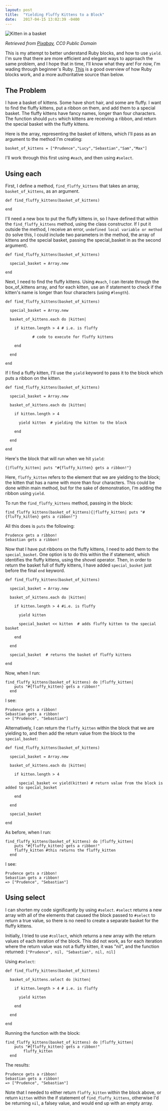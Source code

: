 ```yaml
---
layout: post
title:  "Yielding Fluffy Kittens to a Block"
date:   2017-04-15 13:02:39 -0400
---
```


![Kitten in a basket](http://i.imgur.com/BnLSI2w.jpg)

*Retrieved from [Pixabay](https://pixabay.com/en/kitten-cat-basket-cute-pet-feline-390447/), CC0 Public Domain*

This is my attempt to better understand Ruby blocks, and how to use `yield`. I'm sure that there are more efficient and elegant ways to approach the same problem, and I hope that in time, I'll know what they are! For now, I'm wading through beginner's Ruby.  [This](https://mixandgo.com/blog/mastering-ruby-blocks-in-less-than-5-minutes) is a good overview of how Ruby blocks work, and a more authoritative source than below.

## The Problem

I have a basket of kittens. Some have short hair, and some are fluffy. I want to find the fluffy kittens, put a ribbon on them, and add them to a special basket. The fluffy kittens have fancy names, longer than four characters. The function should `puts` which kittens are receiving a ribbon, and return the special basket with the fluffy kittens. 

Here is the array, representing the basket of kittens, which I'll pass as an argument to the method I'm creating:
```
basket_of_kittens = ["Prudence","Lucy","Sebastian","Sam","Max"]
```

I'll work through this first using `#each`, and then using `#select`.

## Using each

First, I define a method, `find_fluffy_kittens` that takes an array, `basket_of_kittens`, as an argument.

```
def find_fluffy_kittens(basket_of_kittens)
  
end
```

I'll need a new box to put the fluffy kittens in, so I have defined that within the `find_fluffy_kittens` method, using the class constructor. If I put it outside the method, I receive an error, `undefined local variable or method` (to solve this, I could include two parameters in the method, the array of kittens and the special basket, passing the special_basket in as the second argument).

```
def find_fluffy_kittens(basket_of_kittens)

  special_basket = Array.new 
	
end
```

Next, I need to find the fluffy kittens. Using `#each`, I can iterate through the box_of_kittens array, and for each kitten, use an if statement to check if the kitten's name is longer than four characters (using `#length`).

```
def find_fluffy_kittens(basket_of_kittens)

  special_basket = Array.new
	
  basket_of_kittens.each do |kitten|
	
    if kitten.length > 4 # i.e. is fluffy
      
			# code to execute for fluffy kittens
			
    end 
		
  end
	
end
```

If I find a fluffy kitten, I'll use the `yield` keyword to pass it to the block which puts a ribbon on the kitten.

```
def find_fluffy_kittens(basket_of_kittens)

  special_basket = Array.new 
	
  basket_of_kittens.each do |kitten|
	
    if kitten.length > 4 
		
      yield kitten  # yielding the kitten to the block
			
    end 
		
  end
	
end
```

Here's the block that will run when we hit `yield`:

```
{|fluffy_kitten| puts "#{fluffy_kitten} gets a ribbon!"}
```

Here, `fluffy_kitten` refers to the element that we are yielding to the block; the kitten that has a name with more than four characters. This could be done within main method, but for the sake of demonstration, I'm adding the ribbon using `yield`.

To run the `find_fluffy_kittens` method, passing in the block:

`find_fluffy_kittens(basket_of_kittens){|fluffy_kitten| puts "#{fluffy_kitten} gets a ribbon!"}`

All this does is `puts` the following:
```
Prudence gets a ribbon!
Sebastian gets a ribbon!
```

Now that I have put ribbons on the fluffy kittens, I need to add them to the `special_basket`. One option is to do this within the if statement, which identifies the fluffy kittens, using the shovel operator. Then, in order to return the basket full of fluffy kittens, I have added `special_basket` just before the final `end` keyword.

```
def find_fluffy_kittens(basket_of_kittens)

  special_basket = Array.new 
	
  basket_of_kittens.each do |kitten|
	
    if kitten.length > 4 #i.e. is fluffy
		
      yield kitten
			
      special_basket << kitten  # adds fluffy kitten to the special basket
			
    end 
		
  end
	
  special_basket  # returns the basket of fluffy kittens
	
end
```

Now, when I run:
```
find_fluffy_kittens(basket_of_kittens) do |fluffy_kitten| 
    puts "#{fluffy_kitten} gets a ribbon!" 
  end
```

I see:
```
Prudence gets a ribbon!
Sebastian gets a ribbon!
=> ["Prudence", "Sebastian"]
```

Alternatively, I can return the `fluffy_kitten` within the block that we are yielding to, and then add the return value from the block to the `special_basket`:

```
def find_fluffy_kittens(basket_of_kittens)

  special_basket = Array.new 
	
  basket_of_kittens.each do |kitten|
	
    if kitten.length > 4
		
      special_basket << yield(kitten) # return value from the block is added to special_basket
			
    end 
		
  end
	
  special_basket
	
end
```

As before, when I run:
```
find_fluffy_kittens(basket_of_kittens) do |fluffy_kitten| 
    puts "#{fluffy_kitten} gets a ribbon!" 
    fluffy_kitten #this returns the fluffy_kitten
  end
```

I see:
```
Prudence gets a ribbon!
Sebastian gets a ribbon!
=> ["Prudence", "Sebastian"]
```

## Using select

I can shorten my code significantly by using `#select`. `#select` returns a new array with all of the elements that caused the block passed to `#select` to return a true value, so there is no need to create a separate basket for the fluffy kittens. 

Initially, I tried to use `#collect`, which returns a new array with the return values of each iteration of the block. This did not work, as for each iteration where the return value was not a fluffy kitten, it was "nil", and the function returned: `["Prudence", nil, "Sebastian", nil, nil]`

Using `#select`:

```
def find_fluffy_kittens(basket_of_kittens)

  basket_of_kittens.select do |kitten|
	
    if kitten.length > 4 # i.e. is fluffy
		
      yield kitten
			
    end
		
  end 
	
end
```

Running the function with the block:

```
find_fluffy_kittens(basket_of_kittens) do |fluffy_kitten| 
    puts "#{fluffy_kitten} gets a ribbon!" 
		fluffy_kitten
  end
```

The results:  
```
Prudence gets a ribbon!
Sebastian gets a ribbon!
=> ["Prudence", "Sebastian"]
```

Note that I needed to either return `fluffy_kitten` within the block above, or return `kitten` within the if statement of `find_fluffy_kittens`, otherwise I'd be returning `nil`, a falsey value, and would end up with an empty array.

